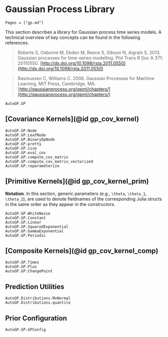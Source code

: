 # Gaussian Process Library

```@contents
Pages = ["gp.md"]
```

This section describes a library for Gaussian process time series models. A
technical overview of key concepts can be found in the following
references.

> Roberts S, Osborne M, Ebden M, Reece S, Gibson N, Aigrain S. 2013.
> Gaussian processes for time-series modelling.
> Phil Trans R Soc A 371: 20110550.
> [http://dx.doi.org/10.1098/rsta.2011.0550](http://dx.doi.org/10.1098/rsta.2011.0550)

> Rasmussen C, Williams C. 2006.
> Gaussian Processes for Machine Learning.
> MIT Press, Cambridge, MA.
> [http://gaussianprocess.org/gpml/chapters/](http://gaussianprocess.org/gpml/chapters/)


```@docs
AutoGP.GP
```

## [Covariance Kernels](@id gp_cov_kernel)

```@docs
AutoGP.GP.Node
AutoGP.GP.LeafNode
AutoGP.GP.BinaryOpNode
AutoGP.GP.pretty
AutoGP.GP.size
AutoGP.GP.eval_cov
AutoGP.GP.compute_cov_matrix
AutoGP.GP.compute_cov_matrix_vectorized
AutoGP.GP.reparameterize
```

## [Primitive Kernels](@id gp_cov_kernel_prim)

**Notation**. In this section, generic parameters (e.g., ``\theta``,
``\theta_1``, ``\theta_2``), are used to denote fieldnames of the
corresponding Julia structs in the same order as they appear in the
constructors.

```@docs
AutoGP.GP.WhiteNoise
AutoGP.GP.Constant
AutoGP.GP.Linear
AutoGP.GP.SquaredExponential
AutoGP.GP.GammaExponential
AutoGP.GP.Periodic
```

## [Composite Kernels](@id gp_cov_kernel_comp)

```@docs
AutoGP.GP.Times
AutoGP.GP.Plus
AutoGP.GP.ChangePoint
```

## Prediction Utilities

```@docs
AutoGP.Distributions.MvNormal
AutoGP.Distributions.quantile
```


## Prior Configuration

```@docs
AutoGP.GP.GPConfig
```

